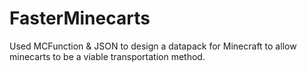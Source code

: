 # FasterMinecarts
Used MCFunction &amp; JSON to design a datapack for Minecraft to allow minecarts to be a viable transportation method.
